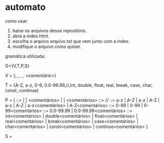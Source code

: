 # automato

como usar:

1) baixe os arquivos desse repositório.
2) abra a index.html.
3) escolha o arquivo arquivo.txt que vem junto com a index.
4) modifique o arquivo como quiser.

gramática utilizada:

G={V,T,P,S}

V = {<letras>, <inteiros>, <reais>, <pReservadas>, <comentário>}

T = {A-Z, a-z, 0-9, 0.0-99.99,//,int, double, float, real, break, case, char, const, continue}

P = {
<identificador> ::= <letras> | <pReservadas> | <comentários> | <inteiros> | <reais>
<comentários> ::= //<identificador>
<letras> ::= a-z | A-Z | a-z<letras> | A-Z<letras> | a-z<inteiros> | A-Z<inteiros> |  a-z<comentários> | A-Z<comentários>
<inteiros> ::= 0-99 | 0-99<inteiros> | 0-99<comentários>
<reais> ::= 0.0-99.99 | 0.0-99.99<comentários>
<pReservadas> ::= int<comentários> | double<comentários> | float<comentários> | real<comentários> | break<comentários> | case<comentários> | char<comentários> | const<comentários> | continue<comentários>
}

S = <identificador>
